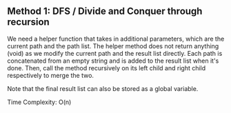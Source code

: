 ## Method 1: DFS / Divide and Conquer through recursion

We need a helper function that takes in additional parameters, which are the current path and the path list. The helper method does not return anything (void) as we modify the current path and the result list directly. Each path is concatenated from an empty string and is added to the result list when it's done. Then, call the method recursively on its left child and right child respectively to merge the two. 

Note that the final result list can also be stored as a global variable.

Time Complexity: O(n)

